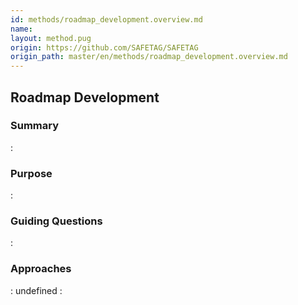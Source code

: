 ```yaml
---
id: methods/roadmap_development.overview.md
name: 
layout: method.pug
origin: https://github.com/SAFETAG/SAFETAG
origin_path: master/en/methods/roadmap_development.overview.md
---
```

## Roadmap Development

### Summary

:[](../reporting/roadmap_development/summary.md)
### Purpose

:[](../reporting/roadmap_development/purpose.md)
### Guiding Questions

:[](../reporting/roadmap_development/guiding_questions.md)
### Approaches

:[](../reporting/roadmap_development/approaches.md)
undefined
:[](../references/footnotes.md)
